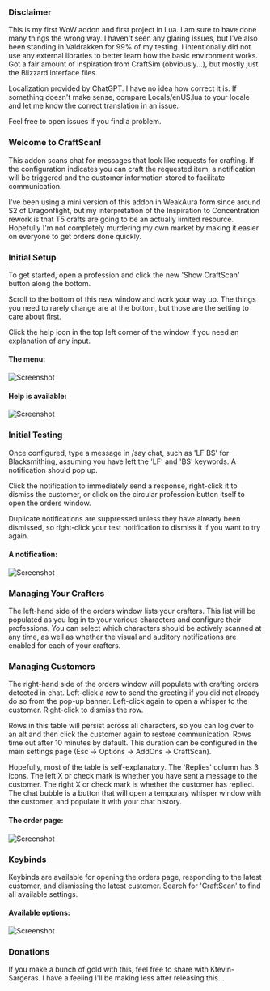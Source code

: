 ### Disclaimer

This is my first WoW addon and first project in Lua. I am sure to have done many things the wrong way. I haven't seen any glaring issues, but I've also been standing in Valdrakken for 99% of my testing. I intentionally did not use any external libraries to better learn how the basic environment works. Got a fair amount of inspiration from CraftSim (obviously...), but mostly just the Blizzard interface files.

Localization provided by ChatGPT. I have no idea how correct it is. If something doesn't make sense, compare Locals/enUS.lua to your locale and let me know the correct translation in an issue.

Feel free to open issues if you find a problem.

### Welcome to CraftScan!

This addon scans chat for messages that look like requests for crafting. If the configuration indicates you can craft the requested item, a notification will be triggered and the customer information stored to facilitate communication.

I've been using a mini version of this addon in WeakAura form since around S2 of Dragonflight, but my interpretation of the Inspiration to Concentration rework is that T5 crafts are going to be an actually limited resource. Hopefully I'm not completely murdering my own market by making it easier on everyone to get orders done quickly.

### Initial Setup

To get started, open a profession and click the new 'Show CraftScan' button along the bottom.

Scroll to the bottom of this new window and work your way up. The things you need to rarely change are at the bottom, but those are the setting to care about first.

Click the help icon in the top left corner of the window if you need an explanation of any input.

#### The menu:
![Screenshot](Media/README/RecipePage.JPG)

#### Help is available:
![Screenshot](Media/README/Help.JPG)

### Initial Testing

Once configured, type a message in /say chat, such as 'LF BS' for Blacksmithing, assuming you have left the 'LF' and 'BS' keywords. A notification should pop up.

Click the notification to immediately send a response, right-click it to dismiss the customer, or click on the circular profession button itself to open the orders window.

Duplicate notifications are suppressed unless they have already been dismissed, so right-click your test notification to dismiss it if you want to try again.

#### A notification:
![Screenshot](Media/README/NotificationBanner.JPG)

### Managing Your Crafters

The left-hand side of the orders window lists your crafters. This list will be populated as you log in to your various characters and configure their professions. You can select which characters should be actively scanned at any time, as well as whether the visual and auditory notifications are enabled for each of your crafters.

### Managing Customers

The right-hand side of the orders window will populate with crafting orders detected in chat. Left-click a row to send the greeting if you did not already do so from the pop-up banner. Left-click again to open a whisper to the customer. Right-click to dismiss the row.

Rows in this table will persist across all characters, so you can log over to an alt and then click the customer again to restore communication. Rows time out after 10 minutes by default. This duration can be configured in the main settings page (Esc -> Options -> AddOns -> CraftScan).

Hopefully, most of the table is self-explanatory. The 'Replies' column has 3 icons. The left X or check mark is whether you have sent a message to the customer. The right X or check mark is whether the customer has replied. The chat bubble is a button that will open a temporary whisper window with the customer, and populate it with your chat history.

#### The order page:
![Screenshot](Media/README/OrderPage.JPG)

### Keybinds

Keybinds are available for opening the orders page, responding to the latest customer, and dismissing the latest customer. Search for 'CraftScan' to find all available settings.

#### Available options:
![Screenshot](Media/README/Options.JPG)

### Donations

If you make a bunch of gold with this, feel free to share with Ktevin-Sargeras. I have a feeling I'll be making less after releasing this...